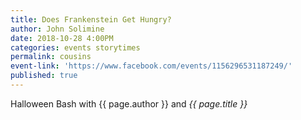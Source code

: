 ```yaml
---
title: Does Frankenstein Get Hungry?
author: John Solimine
date: 2018-10-28 4:00PM
categories: events storytimes
permalink: cousins
event-link: 'https://www.facebook.com/events/1156296531187249/'
published: true
---
```

Halloween Bash with {{ page.author }} and *{{ page.title }}*
